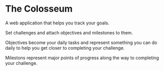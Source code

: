 # The Colosseum

A web application that helps you track your goals.

Set challenges and attach objectives and milestones to them.

Objectives become your daily tasks and represent something you can do daily to help you get closer to completing your challenge.

Milestons represent major points of progress along the way to completing your challenge.
